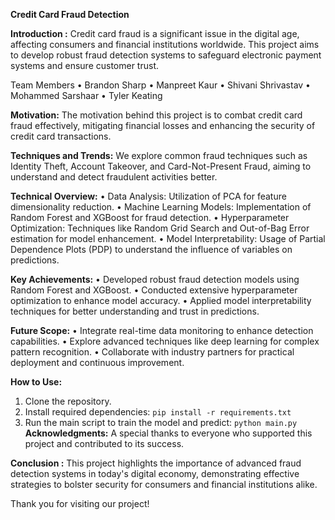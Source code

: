 **Credit Card Fraud Detection**

**Introduction :** Credit card fraud is a significant issue in the digital age, affecting consumers and financial institutions worldwide. This project aims to develop robust fraud detection systems to safeguard electronic payment systems and ensure customer trust.

Team Members 
•	Brandon Sharp
•	Manpreet Kaur
•	Shivani Shrivastav
•	Mohammed Sarshaar
•	Tyler Keating

**Motivation:** The motivation behind this project is to combat credit card fraud effectively, mitigating financial losses and enhancing the security of credit card transactions.

**Techniques and Trends:**
We explore common fraud techniques such as Identity Theft, Account Takeover, and Card-Not-Present Fraud, aiming to understand and detect fraudulent activities better.

**Technical Overview:**
•	Data Analysis: Utilization of PCA for feature dimensionality reduction.
•	Machine Learning Models: Implementation of Random Forest and XGBoost for fraud detection.
•	Hyperparameter Optimization: Techniques like Random Grid Search and Out-of-Bag Error estimation for model enhancement.
•	Model Interpretability: Usage of Partial Dependence Plots (PDP) to understand the influence of variables on predictions.

**Key Achievements:**
•	Developed robust fraud detection models using Random Forest and XGBoost.
•	Conducted extensive hyperparameter optimization to enhance model accuracy.
•	Applied model interpretability techniques for better understanding and trust in predictions.

**Future Scope:**
•	Integrate real-time data monitoring to enhance detection capabilities.
•	Explore advanced techniques like deep learning for complex pattern recognition.
•	Collaborate with industry partners for practical deployment and continuous improvement.

**How to Use:**
1. Clone the repository.
2. Install required dependencies: `pip install -r requirements.txt`
3. Run the main script to train the model and predict: `python main.py
   `
**Acknowledgments:**
A special thanks to everyone who supported this project and contributed to its success.

**Conclusion :**
This project highlights the importance of advanced fraud detection systems in today's digital economy, demonstrating effective strategies to bolster security for consumers and financial institutions alike.

Thank you for visiting our project!
